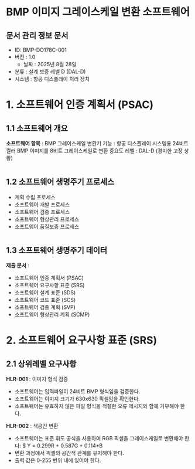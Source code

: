 # BMP 이미지 그레이스케일 변환 소프트웨어

## 문서 관리 정보 문서
- ID: BMP-DO178C-001
- 버전 : 1.0
  - 날짜 : 2025년 8월 28일
- 분류 : 설계 보증 레벨 D (DAL-D)
- 시스템 : 항공 디스플레이 처리 장치
# 

# 1. 소프트웨어 인증 계획서 (PSAC)
## 1.1 소프트웨어 개요 
__소프트웨어 항목__ : BMP 그레이스케일 변환기 기능 : 항공 디스플레이 시스템용 24비트 컬러 BMP 이미지를 8비트 그레이스케일로 변환 중요도 레벨 : DAL-D (경미한 고장 상황)
#
 
## 1.2 소프트웨어 생명주기 프로세스

- 계획 수립 프로세스
- 소프트웨어 개발 프로세스
- 소프트웨어 검증 프로세스
- 소프트웨어 형상관리 프로세스
- 소프트웨어 품질보증 프로세스
#

## 1.3 소프트웨어 생명주기 데이터
__제출 문서__ :
- 소프트웨어 인증 계획서 (PSAC)
- 소프트웨어 요구사항 표준 (SRS)
- 소프트웨어 설계 표준 (SDS)
- 소프트웨어 코드 표준 (SCS)
- 소프트웨어 검증 계획 (SVP)
- 소프트웨어 형상관리 계획 (SCMP)
#

# 2. 소프트웨어 요구사항 표준 (SRS)
## 2.1 상위레벨 요구사항

__HLR-001__ : 이미지 형식 검증
- 소프트웨어는 입력파일이 24비트 BMP 형식임을 검증한다.
- 소프트웨어는 이미지 크기가 630x630 픽셀임을 확인한다.
- 소프트웨어는 유효하지 않은 파일 형식을 적절한 오류 메시지와 함께 거부해야 한다.

__HLR-002__ : 색공간 변환
- 소프트웨어는 표준 휘도 공식을 사용하여 RGB 픽셀을 그레이스케일로 변환해야 한다: $ Y = 0.299R + 0.587G + 0.114*B
- 변환 과정에서 픽셀의 공간적 관계를 유지해야 한다.
- 출력 값은 0-255 번위 내에 있어야 한다.
